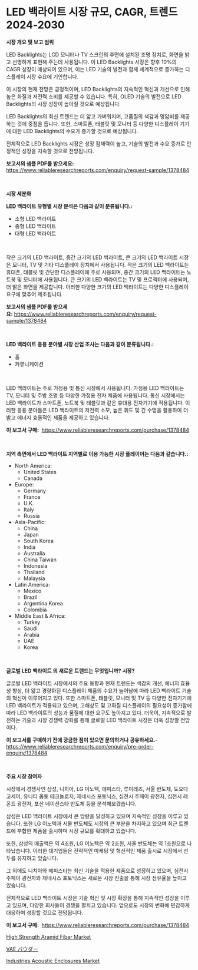 <p><h1>LED 백라이트 시장 규모, CAGR, 트렌드 2024-2030</h1></p><p><strong>시장 개요 및 보고 범위</strong></p>
<p><p>LED Backlights는 LCD 모니터나 TV 스크린의 후면에 설치된 조명 장치로, 화면을 밝고 선명하게 표현해 주는데 사용됩니다. 이 LED Backlights 시장은 향후 10%의 CAGR 성장이 예상되어 있으며, 이는 LED 기술의 발전과 함께 세계적으로 증가하는 디스플레이 시장 수요에 기인합니다.</p><p>이 시장의 현재 전망은 긍정적이며, LED Backlights의 지속적인 혁신과 개선으로 인해 높은 화질과 저전력 소비를 제공할 수 있습니다. 특히, OLED 기술의 발전으로 LED Backlights의 시장 성장이 높아질 것으로 예상됩니다.</p><p>LED Backlights의 최신 트렌드는 더 얇고 가벼워지며, 고품질의 색감과 명암비를 제공하는 것에 중점을 둡니다. 또한, 스마트폰, 태블릿 및 모니터 등 다양한 디스플레이 기기에 대한 LED Backlights의 수요가 증가할 것으로 예상됩니다.</p><p>전체적으로 LED Backlights 시장은 성장 잠재력이 높고, 기술의 발전과 수요 증가로 안정적인 성장을 지속할 것으로 전망됩니다.</p></p>
<p><strong>보고서의 샘플 PDF를 받으세요:</strong> <a href="https://www.reliableresearchreports.com/enquiry/request-sample/1378484">https://www.reliableresearchreports.com/enquiry/request-sample/1378484</a></p>
<p>&nbsp;</p>
<p><strong>시장 세분화</strong></p>
<p><strong>LED 백라이트 유형별 시장 분석은 다음과 같이 분류됩니다.:</strong></p>
<p><ul><li>소형 LED 백라이트</li><li>중형 LED 백라이트</li><li>대형 LED 백라이트</li></ul></p>
<p>&nbsp;</p>
<p><p>작은 크기의 LED 백라이트, 중간 크기의 LED 백라이트, 큰 크기의 LED 백라이트 시장은 모니터, TV 및 기타 디스플레이 장치에서 사용됩니다. 작은 크기의 LED 백라이트는 휴대폰, 태블릿 및 간단한 디스플레이에 주로 사용되며, 중간 크기의 LED 백라이트는 노트북 및 모니터에 사용됩니다. 큰 크기의 LED 백라이트는 TV 및 프로젝터에 사용되며, 더 밝은 화면을 제공합니다. 이러한 다양한 크기의 LED 백라이트는 다양한 디스플레이 요구에 맞추어 제조됩니다.</p></p>
<p><strong>보고서의 샘플 PDF를 받으세요:</strong>&nbsp;<a href="https://www.reliableresearchreports.com/enquiry/request-sample/1378484">https://www.reliableresearchreports.com/enquiry/request-sample/1378484</a></p>
<p>&nbsp;</p>
<p><strong> LED 백라이트 응용 분야별 시장 산업 조사는 다음과 같이 분류됩니다.:</strong></p>
<p><ul><li>홈</li><li>커뮤니케이션</li></ul></p>
<p>&nbsp;</p>
<p><p>LED 백라이트는 주로 가정용 및 통신 시장에서 사용됩니다. 가정용 LED 백라이트는 TV, 모니터 및 주방 조명 등 다양한 가정용 전자 제품에 사용됩니다. 통신 시장에서는 LED 백라이트가 스마트폰, 노트북 및 태블릿과 같은 휴대용 전자기기에 적용됩니다. 이러한 응용 분야들은 LED 백라이트의 저전력 소모, 높은 휘도 및 긴 수명을 활용하여 더 밝고 에너지 효율적인 제품을 제공하고 있습니다.</p></p>
<p><strong>이 보고서 구매:</strong>&nbsp; <a href="https://www.reliableresearchreports.com/purchase/1378484">https://www.reliableresearchreports.com/purchase/1378484</a></p>
<p>&nbsp;</p>
<p><strong>지역 측면에서 LED 백라이트 지역별로 이용 가능한 시장 플레이어는 다음과 같습니다.:</strong></p>
<p><ul>
    <li>
        North America:
        <ul>
            <li>United States</li>
            <li>Canada</li>
        </ul>
    </li>
    <li>
        Europe:
        <ul>
            <li>Germany</li>
            <li>France</li>
            <li>U.K.</li>
            <li>Italy</li>
            <li>Russia</li>
        </ul>
    </li>
    <li>
        Asia-Pacific:
        <ul>
            <li>China</li>
            <li>Japan</li>
            <li>South Korea</li>
            <li>India</li>
            <li>Australia</li>
            <li>China Taiwan</li>
            <li>Indonesia</li>
            <li>Thailand</li>
            <li>Malaysia</li>
        </ul>
    </li>
    <li>
        Latin America:
        <ul>
            <li>Mexico</li>
            <li>Brazil</li>
            <li>Argentina Korea</li>
            <li>Colombia</li>
        </ul>
    </li>
    <li>
        Middle East & Africa:
        <ul>
            <li>Turkey</li>
            <li>Saudi</li>
            <li>Arabia</li>
            <li>UAE</li>
            <li>Korea</li>
        </ul>
    </li>
    </ul></p>
<p>&nbsp;</p>
<p><strong>글로벌 LED 백라이트 의 새로운 트렌드는 무엇입니까? 시장?</strong></p>
<p><p>글로벌 LED 백라이트 시장에서의 주요 동향과 현재 트렌드는 색감의 개선, 에너지 효율성 향상, 더 얇고 경량화된 디스플레이 제품의 수요가 늘어남에 따라 LED 백라이트 기술의 혁신이 이루어지고 있다. 또한 스마트폰, 태블릿, 모니터 및 TV 등 다양한 전자기기에 LED 백라이트가 적용되고 있으며, 고해상도 및 고화질 디스플레이의 필요성이 증가함에 따라 LED 백라이트의 성능과 품질에 대한 요구도 높아지고 있다. 더욱이, 지속적으로 발전하는 기술과 시장 경쟁력 강화를 통해 글로벌 LED 백라이트 시장은 더욱 성장할 전망이다.</p></p>
<p><strong>이 보고서를 구매하기 전에 궁금한 점이 있으면 문의하거나 공유하세요.</strong>- <a href="https://www.reliableresearchreports.com/enquiry/pre-order-enquiry/1378484">https://www.reliableresearchreports.com/enquiry/pre-order-enquiry/1378484</a></p>
<p>&nbsp;</p>
<p><strong>주요 시장 참여자</strong></p>
<p><p>시장에서 경쟁사인 삼성, 니치아, LG 이노텍, 에피스타, 루미레즈, 서울 반도체, 도요다 고세이, 유니티 옵토 테크놀로지, 제네시스 포토닉스, 심전시 주페이 광전자, 심전시 레폰드 광전자, 포산 네이션스타 반도체 등을 분석해보겠습니다. </p><p>삼성은 LED 백라이트 시장에서 큰 방랑을 달성하고 있으며 지속적인 성장을 이루고 있습니다. 또한 LG 이노텍과 서울 반도체도 시장의 큰 부분을 차지하고 있으며 최근 트렌드에 부합한 제품을 출시하며 시장 규모를 확대하고 있습니다. </p><p>또한, 삼성의 매출액은 약 4조원, LG 이노텍은 약 2조원, 서울 반도체는 약 1조원으로 나타났습니다. 이러한 대기업들은 전략적인 마케팅 및 혁신적인 제품 출시로 시장에서 선두를 유지하고 있습니다. </p><p>그 외에도 니치아와 에피스타는 최신 기술을 적용한 제품으로 성장하고 있으며, 심전시 주페이 광전자와 제네시스 포토닉스는 새로운 시장 진출을 통해 시장 점유율을 높이고 있습니다. </p><p>전체적으로 LED 백라이트 시장은 기술 혁신 및 시장 확장을 통해 지속적인 성장을 이루고 있으며, 다양한 회사들이 경쟁을 펼치고 있습니다. 앞으로도 시장의 변화에 민감하게 대응하며 성장할 것으로 전망됩니다.</p></p>
<p><strong>이 보고서 구매:</strong>&nbsp;&nbsp;<a href="https://www.reliableresearchreports.com/purchase/1378484">https://www.reliableresearchreports.com/purchase/1378484</a></p>
<p><p><a href="https://github.com/Glendatilghmankmgz0rbhwpy/Market-Research-Report-List-1/blob/main/high-strength-aramid-fiber-market.md">High Strength Aramid Fiber Market</a></p><p><a href="https://medium.com/@harmonybogan1944/vae%E3%83%91%E3%82%A6%E3%83%80%E3%83%BC%E3%83%9E%E3%83%BC%E3%82%B1%E3%83%83%E3%83%88%E3%81%AE%E3%83%88%E3%83%AC%E3%83%B3%E3%83%89%E3%81%A8%E5%B8%82%E5%A0%B4%E5%88%86%E6%9E%90%E3%81%AF-2024%E5%B9%B4%E3%81%8B%E3%82%892031%E5%B9%B4%E3%81%BE%E3%81%A7%E3%81%AE%E4%BA%88%E6%B8%AC%E3%81%95%E3%82%8C%E3%81%A6%E3%81%84%E3%81%BE%E3%81%99-ce6dfb04b0f7">VAE パウダー</a></p><p><a href="https://butternut-bug-553.notion.site/Industries-Acoustic-Enclosures-Market-Dynamics-2024-2031-Also-about-Its-Market-Trends-Projections--8ee8513add744c099cb51414edb56672">Industries Acoustic Enclosures Market</a></p></p>
